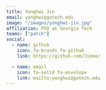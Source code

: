 ```yaml
---
title: Yonghwi Jin
email: yonghwi@gatech.edu
image: "/images/yonghwi-jin.jpg"
affiliation: PhD at Georgia Tech
teams: ["patch"]
social:
  - name: github
    icon: fa-brands fa-github
    link: https://github.com/Jinmo/

  - name: email
    icon: fa-solid fa-envelope
    link: mailto:yonghwi@gatech.edu
---
```


